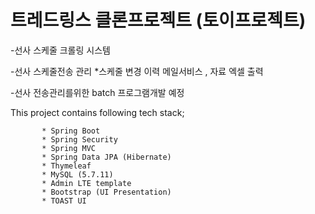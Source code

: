 # 트레드링스 클론프로젝트 (토이프로젝트)
-선사 스케줄 크롤링 시스템 

-선사 스케줄전송 관리 
*스케줄 변경 이력 메일서비스 , 자료 엑셀 출력

-선사 전송관리를위한 batch 프로그램개발 예정 

This project contains following tech stack;

           * Spring Boot
           * Spring Security
           * Spring MVC
           * Spring Data JPA (Hibernate)
           * Thymeleaf
           * MySQL (5.7.11)
           * Admin LTE template
           * Bootstrap (UI Presentation)
           * TOAST UI 
 
